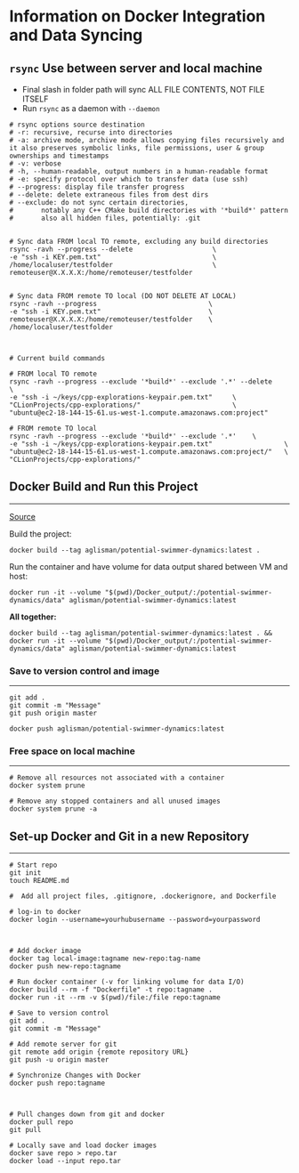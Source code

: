 # Information on Docker Integration and Data Syncing

## `rsync` Use between server and local machine

- Final slash in folder path will sync ALL FILE CONTENTS, NOT FILE ITSELF
- Run `rsync` as a daemon with `--daemon`

```[bash]
# rsync options source destination
# -r: recursive, recurse into directories
# -a: archive mode, archive mode allows copying files recursively and it also preserves symbolic links, file permissions, user & group ownerships and timestamps
# -v: verbose
# -h, --human-readable, output numbers in a human-readable format
# -e: specify protocol over which to transfer data (use ssh)
# --progress: display file transfer progress
# --delete: delete extraneous files from dest dirs
# --exclude: do not sync certain directories,
#       notably any C++ CMake build directories with '*build*' pattern
#       also all hidden files, potentially: .git


# Sync data FROM local TO remote, excluding any build directories
rsync -ravh --progress --delete                    \
-e "ssh -i KEY.pem.txt"                            \
/home/localuser/testfolder                         \
remoteuser@X.X.X.X:/home/remoteuser/testfolder


# Sync data FROM remote TO local (DO NOT DELETE AT LOCAL)
rsync -ravh --progress                            \
-e "ssh -i KEY.pem.txt"                           \
remoteuser@X.X.X.X:/home/remoteuser/testfolder    \
/home/localuser/testfolder



# Current build commands

# FROM local TO remote
rsync -ravh --progress --exclude '*build*' --exclude '.*' --delete     \
-e "ssh -i ~/keys/cpp-explorations-keypair.pem.txt"     \
"CLionProjects/cpp-explorations/"                       \
"ubuntu@ec2-18-144-15-61.us-west-1.compute.amazonaws.com:project"

# FROM remote TO local
rsync -ravh --progress --exclude '*build*' --exclude '.*'    \
-e "ssh -i ~/keys/cpp-explorations-keypair.pem.txt"                  \
"ubuntu@ec2-18-144-15-61.us-west-1.compute.amazonaws.com:project/"   \
"CLionProjects/cpp-explorations/"
```

## Docker Build and Run this Project

---

[Source](https://unix.stackexchange.com/a/531575)

Build the project:

```[bash]
docker build --tag aglisman/potential-swimmer-dynamics:latest .
```

Run the container and have volume for data output shared between VM and host:

```[bash]
docker run -it --volume "$(pwd)/Docker_output/:/potential-swimmer-dynamics/data" aglisman/potential-swimmer-dynamics:latest
```

**All together:**

```[bash]
docker build --tag aglisman/potential-swimmer-dynamics:latest . && docker run -it --volume "$(pwd)/Docker_output/:/potential-swimmer-dynamics/data" aglisman/potential-swimmer-dynamics:latest
```

### Save to version control and image

---

```[bash]
git add .
git commit -m "Message"
git push origin master

docker push aglisman/potential-swimmer-dynamics:latest
```

### Free space on local machine

---

```[bash]
# Remove all resources not associated with a container
docker system prune

# Remove any stopped containers and all unused images
docker system prune -a
```

## Set-up Docker and Git in a new Repository

---

```[bash]
# Start repo
git init
touch README.md

#  Add all project files, .gitignore, .dockerignore, and Dockerfile

# log-in to docker
docker login --username=yourhubusername --password=yourpassword



# Add docker image
docker tag local-image:tagname new-repo:tag-name
docker push new-repo:tagname

# Run docker container (-v for linking volume for data I/O)
docker build --rm -f "Dockerfile" -t repo:tagname .
docker run -it --rm -v $(pwd)/file:/file repo:tagname

# Save to version control
git add .
git commit -m "Message"

# Add remote server for git
git remote add origin {remote repository URL}
git push -u origin master

# Synchronize Changes with Docker
docker push repo:tagname



# Pull changes down from git and docker
docker pull repo
git pull

# Locally save and load docker images
docker save repo > repo.tar
docker load --input repo.tar
```
